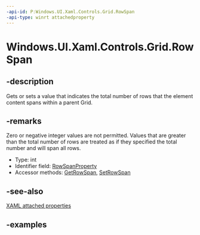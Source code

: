 ```yaml
---
-api-id: P:Windows.UI.Xaml.Controls.Grid.RowSpan
-api-type: winrt attachedproperty
---
```


# Windows.UI.Xaml.Controls.Grid.RowSpan

<!--
see GetRowSpan, and SetRowSpan
-->

## -description

Gets or sets a value that indicates the total number of rows that the element content spans within a parent Grid.

## -remarks

Zero or negative integer values are not permitted. Values that are greater than the total number of rows are treated as if they specified the total number and will span all rows.

<ul><li>Type: int</li><li>Identifier field: <a href="/uwp/api/windows.ui.xaml.controls.grid.rowspanproperty">RowSpanProperty</a></li><li>Accessor methods: <a href="/uwp/api/windows.ui.xaml.controls.grid.getrowspan">GetRowSpan</a>, <a href="/uwp/api/windows.ui.xaml.controls.grid.setrowspan">SetRowSpan</a></li></ul>

## -see-also

[XAML attached properties](/windows/uwp/xaml-platform/attached-properties-overview)

## -examples
